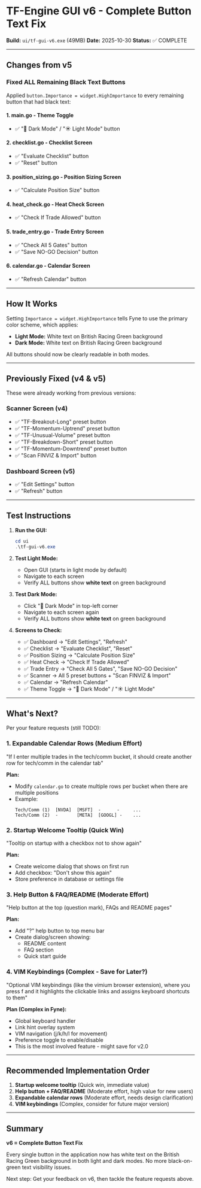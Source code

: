 # TF-Engine GUI v6 - Complete Button Text Fix

**Build:** `ui/tf-gui-v6.exe` (49MB)
**Date:** 2025-10-30
**Status:** ✅ COMPLETE

---

## Changes from v5

### Fixed ALL Remaining Black Text Buttons

Applied `button.Importance = widget.HighImportance` to every remaining button that had black text:

#### 1. **main.go** - Theme Toggle
- ✅ "🌙 Dark Mode" / "☀️ Light Mode" button

#### 2. **checklist.go** - Checklist Screen
- ✅ "Evaluate Checklist" button
- ✅ "Reset" button

#### 3. **position_sizing.go** - Position Sizing Screen
- ✅ "Calculate Position Size" button

#### 4. **heat_check.go** - Heat Check Screen
- ✅ "Check If Trade Allowed" button

#### 5. **trade_entry.go** - Trade Entry Screen
- ✅ "Check All 5 Gates" button
- ✅ "Save NO-GO Decision" button

#### 6. **calendar.go** - Calendar Screen
- ✅ "Refresh Calendar" button

---

## How It Works

Setting `Importance = widget.HighImportance` tells Fyne to use the primary color scheme, which applies:
- **Light Mode:** White text on British Racing Green background
- **Dark Mode:** White text on British Racing Green background

All buttons should now be clearly readable in both modes.

---

## Previously Fixed (v4 & v5)

These were already working from previous versions:

### Scanner Screen (v4)
- ✅ "TF-Breakout-Long" preset button
- ✅ "TF-Momentum-Uptrend" preset button
- ✅ "TF-Unusual-Volume" preset button
- ✅ "TF-Breakdown-Short" preset button
- ✅ "TF-Momentum-Downtrend" preset button
- ✅ "Scan FINVIZ & Import" button

### Dashboard Screen (v5)
- ✅ "Edit Settings" button
- ✅ "Refresh" button

---

## Test Instructions

1. **Run the GUI:**
   ```powershell
   cd ui
   .\tf-gui-v6.exe
   ```

2. **Test Light Mode:**
   - Open GUI (starts in light mode by default)
   - Navigate to each screen
   - Verify ALL buttons show **white text** on green background

3. **Test Dark Mode:**
   - Click "🌙 Dark Mode" in top-left corner
   - Navigate to each screen again
   - Verify ALL buttons show **white text** on green background

4. **Screens to Check:**
   - ✅ Dashboard → "Edit Settings", "Refresh"
   - ✅ Checklist → "Evaluate Checklist", "Reset"
   - ✅ Position Sizing → "Calculate Position Size"
   - ✅ Heat Check → "Check If Trade Allowed"
   - ✅ Trade Entry → "Check All 5 Gates", "Save NO-GO Decision"
   - ✅ Scanner → All 5 preset buttons + "Scan FINVIZ & Import"
   - ✅ Calendar → "Refresh Calendar"
   - ✅ Theme Toggle → "🌙 Dark Mode" / "☀️ Light Mode"

---

## What's Next?

Per your feature requests (still TODO):

### 1. Expandable Calendar Rows (Medium Effort)
"If I enter multiple trades in the tech/comm bucket, it should create another row for tech/comm in the calendar tab"

**Plan:**
- Modify `calendar.go` to create multiple rows per bucket when there are multiple positions
- Example:
  ```
  Tech/Comm (1)  [NVDA]  [MSFT]  -      -     ...
  Tech/Comm (2)  -       [META]  [GOOGL] -    ...
  ```

### 2. Startup Welcome Tooltip (Quick Win)
"Tooltip on startup with a checkbox not to show again"

**Plan:**
- Create welcome dialog that shows on first run
- Add checkbox: "Don't show this again"
- Store preference in database or settings file

### 3. Help Button & FAQ/README (Moderate Effort)
"Help button at the top (question mark), FAQs and README pages"

**Plan:**
- Add "?" help button to top menu bar
- Create dialog/screen showing:
  - README content
  - FAQ section
  - Quick start guide

### 4. VIM Keybindings (Complex - Save for Later?)
"Optional VIM keybindings (like the vimium browser extension), where you press f and it highlights the clickable links and assigns keyboard shortcuts to them"

**Plan (Complex in Fyne):**
- Global keyboard handler
- Link hint overlay system
- VIM navigation (j/k/h/l for movement)
- Preference toggle to enable/disable
- This is the most involved feature - might save for v2.0

---

## Recommended Implementation Order

1. **Startup welcome tooltip** (Quick win, immediate value)
2. **Help button + FAQ/README** (Moderate effort, high value for new users)
3. **Expandable calendar rows** (Moderate effort, needs design clarification)
4. **VIM keybindings** (Complex, consider for future major version)

---

## Summary

**v6 = Complete Button Text Fix**

Every single button in the application now has white text on the British Racing Green background in both light and dark modes. No more black-on-green text visibility issues.

Next step: Get your feedback on v6, then tackle the feature requests above.
